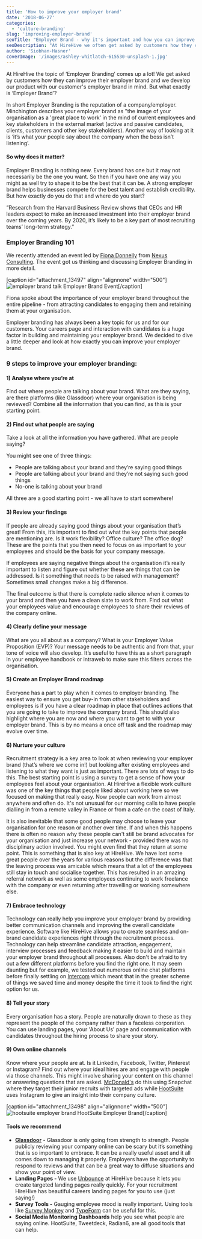 ```yaml
---
title: 'How to improve your employer brand'
date: '2018-06-27'
categories:
  - 'culture-branding'
slug: 'improving-employer-brand'
seoTitle: "Employer Brand - why it's important and how you can improve it"
seoDescription: "At HireHive we often get asked by customers how they can improve their employer brand. So what exactly is 'employer brand'?"
author: 'Siobhan-Hasner'
coverImage: '/images/ashley-whitlatch-615530-unsplash-1.jpg'
---
```


At HireHive the topic of ‘Employer Branding’ comes up a lot! We get asked by customers how they can improve their employer brand and we develop our product with our customer's employer brand in mind. But what exactly is ‘Employer Brand’?

In short Employer Branding is the reputation of a company/employer. Minchington describes your employer brand as "the image of your organisation as a 'great place to work' in the mind of current employees and key stakeholders in the external market (active and passive candidates, clients, customers and other key stakeholders). Another way of looking at it is ‘it’s what your people say about the company when the boss isn’t listening’.

#### **So why does it matter?**

Employer Branding is nothing new. Every brand has one but it may not necessarily be the one you want. So then if you have one any way you might as well try to shape it to be the best that it can be. A strong employer brand helps businesses compete for the best talent and establish credibility. But how exactly do you do that and where do you start?

“Research from the Harvard Business Review shows that CEOs and HR leaders expect to make an increased investment into their employer brand over the coming years. By 2020, it’s likely to be a key part of most recruiting teams’ long-term strategy.”

### **Employer Branding 101**

We recently attended an event led by [Fiona Donnelly](https://www.linkedin.com/in/fionadonnelly/) from [Nexus Consulting](https://www.nexusconsulting.ie/). The event got us thinking and discussing Employer Branding in more detail.

\[caption id="attachment_13497" align="alignnone" width="500"\]![employer brand talk](/images/dsc_4741.jpg) Employer Brand Event\[/caption\]

Fiona spoke about the importance of your employer brand throughout the entire pipeline - from attracting candidates to engaging them and retaining them at your organisation.

Employer branding has always been a key topic for us and for our customers. Your careers page and interaction with candidates is a huge factor in building and maintaining your employer brand. We decided to dive a little deeper and look at how exactly you can improve your employer brand.

### **9 steps to improve your employer branding:**

#### **1) Analyse where you’re at**

Find out where people are talking about your brand. What are they saying, are there platforms (like Glassdoor) where your organisation is being reviewed? Combine all the information that you can find, as this is your starting point.

#### **2) Find out what people are saying**

Take a look at all the information you have gathered. What are people saying?

You might see one of three things:

- People are talking about your brand and they’re saying good things
- People are talking about your brand and they’re not saying such good things
- No-one is talking about your brand

All three are a good starting point - we all have to start somewhere!

#### **3) Review your findings**

If people are already saying good things about your organisation that’s great! From this, it’s important to find out what the key points that people are mentioning are. Is it work flexibility? Office culture? The office dog? These are the points that you then need to focus on as important to your employees and should be the basis for your company message.

If employees are saying negative things about the organisation it’s really important to listen and figure out whether these are things that can be addressed. Is it something that needs to be raised with management? Sometimes small changes make a big difference.

The final outcome is that there is complete radio silence when it comes to your brand and then you have a clean slate to work from. Find out what your employees value and encourage employees to share their reviews of the company online.

#### **4) Clearly define your message**

What are you all about as a company? What is your Employer Value Proposition (EVP)? Your message needs to be authentic and from that, your tone of voice will also develop. It’s useful to have this as a short paragraph in your employee handbook or intraweb to make sure this filters across the organisation.

#### **5) Create an Employer Brand roadmap**

Everyone has a part to play when it comes to employer branding. The easiest way to ensure you get buy-in from other stakeholders and employees is if you have a clear roadmap in place that outlines actions that you are going to take to improve the company brand. This should also highlight where you are now and where you want to get to with your employer brand. This is by no means a once off task and the roadmap may evolve over time.

#### **6) Nurture your culture**

Recruitment strategy is a key area to look at when reviewing your employer brand (that’s where we come in!) but looking after existing employees and listening to what they want is just as important. There are lots of ways to do this. The best starting point is using a survey to get a sense of how your employees feel about your organisation. At HireHive a flexible work culture was one of the key things that people liked about working here so we focused on making that really easy. Now people can work from almost anywhere and often do. It's not unusual for our morning calls to have people dialling in from a remote valley in France or from a cafe on the coast of Italy.

It is also inevitable that some good people may choose to leave your organisation for one reason or another over time. If and when this happens there is often no reason why these people can't still be brand advocates for your organisation and just increase your network - provided there was no disciplinary action involved. You might even find that they return at some point. This is something that is also key at HireHive. We have lost some great people over the years for various reasons but the difference was that the leaving process was amicable which means that a lot of the employees still stay in touch and socialise together. This has resulted in an amazing referral network as well as some employees continuing to work freelance with the company or even returning after travelling or working somewhere else.

#### **7) Embrace technology**

Technology can really help you improve your employer brand by providing better communication channels and improving the overall candidate experience. Software like HireHive allows you to create seamless and on-brand candidate experiences right through the recruitment process. Technology can help streamline candidate attraction, engagement, interview processes and feedback making it easier to build and maintain your employer brand throughout all processes. Also don't be afraid to try out a few different platforms before you find the right one. It may seem daunting but for example, we tested out numerous online chat platforms before finally settling on [Intercom](http://intercom.com) which meant that in the greater scheme of things we saved time and money despite the time it took to find the right option for us.

#### **8) Tell your story**

Every organisation has a story. People are naturally drawn to these as they represent the people of the company rather than a faceless corporation. You can use landing pages, your 'About Us' page and communication with candidates throughout the hiring process to share your story.

#### **9) Own online channels**

Know where your people are at. Is it Linkedin, Facebook, Twitter, Pinterest or Instagram? Find out where your ideal hires are and engage with people via those channels. This might involve sharing your content on this channel or answering questions that are asked. [McDonald's](http://fortune.com/2017/06/13/mcdonalds-snapchat-jobs-2/) do this using Snapchat where they target their junior recruits with targeted ads while [HootSuite](https://www.instagram.com/hootsuite/) uses Instagram to give an insight into their company culture.

\[caption id="attachment_13498" align="alignnone" width="500"\]![hootsuite employer brand](/images/capture.jpg) HootSuite Employer Brand\[/caption\]

#### **Tools we recommend**

- **[Glassdoor](https://www.glassdoor.ie/index.htm)** - Glassdoor is only going from strength to strength. People publicly reviewing your company online can be scary but it’s something that is so important to embrace. It can be a really useful asset and it all comes down to managing it properly. Employers have the opportunity to respond to reviews and that can be a great way to diffuse situations and show your point of view.
- **Landing Pages -** We use [Unbounce](https://unbounce.com/) at HireHive because it lets you create targeted landing pages really quickly. For your recruitment HireHive has beautiful careers landing pages for you to use (just saying!)
- **Survey Tools -** Gauging employee mood is really important. Using tools like [Survey Monkey](https://www.surveymonkey.com/) and [TypeForm](https://www.typeform.com/) can be useful for this.
- **Social Media Monitoring Dashboards** help you see what people are saying online. HootSuite, Tweetdeck, Radian6, are all good tools that can help.
